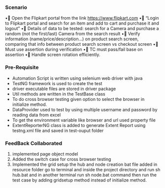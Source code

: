 ### Scenario

• Open the Flipkart portal from the link https://www.flipkart.com
• “Login to Flipkart portal and search for an item and add to cart and purchase it and logout”
• Details of data to be tested: search for a Camera and purchase a random (not the first/last) Camera from the search result
• Verify information (name/price/description...) on product search screen, comparing that info between product search screen vs checkout screen
• Must use assertion during verification
• TC must pass/fail base on assertion
• Handle screen rotation efficiently.

### Pre-Requisite

* Automation Script is written using selenium web driver with java
* TestNG framework is used to create the test
* driver executable files are stored in driver package
* Util methods are written in the TestBase class
* To do cross browser testing given option to select the browser in initialize method.
* DataProvider used to test by using multiple username and password by reading data from excel
* To get the environment variable like browser and url used property file
* ExtentReporterNG class is added to generate Extent Report using testng.xml file and saved in test-ouput folder


### FeedBack Collaborated

1) implemented page object model
2) Added the switch case for cross browser testing
3) Implemented the grid setup the hub and node creation bat file added in resource folder
   go to terminal and inside the project directory and run sh hub.bat and in another terminal run sh node.bat command
   then run the test case by adding gridsetup method instead of initialize method.


